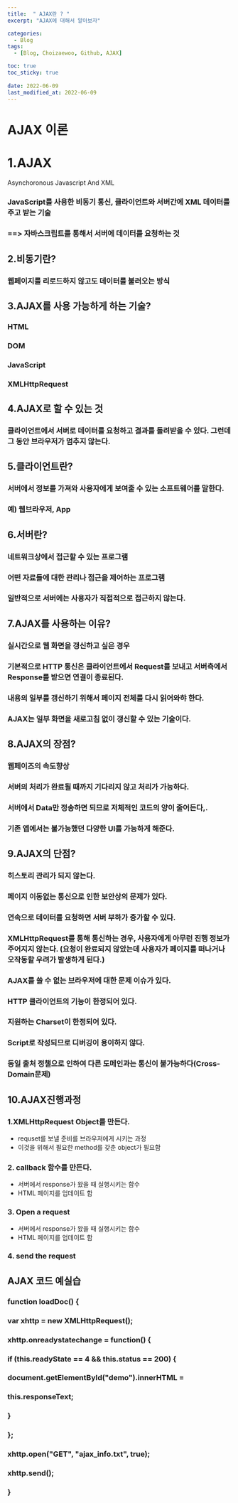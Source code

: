 ```yaml
---
title:  " AJAX란 ? "
excerpt: "AJAX에 대해서 알아보자"

categories:
  - Blog
tags:
  - [Blog, Choizaewoo, Github, AJAX]

toc: true
toc_sticky: true
 
date: 2022-06-09
last_modified_at: 2022-06-09
---
```




# AJAX 이론 



# 1.AJAX 
Asynchoronous Javascript And XML<br>
### JavaScript를 사용한 비동기 통신, 클라이언트와 서버간에 XML 데이터를 주고  받는 기술 
### ==> 자바스크립트를 통해서 서버에  데이터를  요청하는 것


##  2.비동기란? 
### 웹페이지를 리로드하지 않고도 데이터를 불러오는 방식 

##  3.AJAX를 사용 가능하게 하는 기술?
### HTML
### DOM
### JavaScript
### XMLHttpRequest


##  4.AJAX로 할 수 있는 것 
### 클라이언트에서 서버로 데이터를 요청하고 결과를 돌려받을 수 있다. 그런데 그 동안 브라우저가 멈추지 않는다. 

## 5.클라이언트란?
### 서버에서 정보를 가져와 사용자에게 보여줄 수 있는 소프트웨어를 말한다. 
### 예) 웹브라우저, App

## 6.서버란?
### 네트워크상에서 접근할 수 있는 프로그램
### 어떤 자료들에 대한 관리나 접근을 제어하는 프로그램 
### 일반적으로 서버에는 사용자가 직접적으로 접근하지 않는다.

## 7.AJAX를 사용하는 이유?
### 실시간으로 웹 화면을 갱신하고 싶은 경우 
### 기본적으로 HTTP 통신은 클라이언트에서 Request를 보내고 서버측에서 Response를 받으면 연결이 종료된다.
### 내용의 일부를 갱신하기 위해서 페이지 전체를 다시 읽어와햐 한다.
### AJAX는 일부 화면을 새로고침 없이 갱신할 수 있는 기술이다.

## 8.AJAX의 장점?
### 웹페이즈의 속도향상
### 서버의 처리가 완료될 때까지 기다리지 않고 처리가 가능하다.
### 서버에서 Data만 정송하면 되므로  저체적인 코드의 양이 줄어든다,.
### 기존 엡에서는 불가능했던 다양한 UI를 가능하게 해준다.
  
## 9.AJAX의 단점?
### 히스토리 관리가 되지 않는다.
### 페이지 이동없는 통신으로 인한 보안상의 문제가 있다.
### 연속으로 데이터를 요청하면 서버 부하가 증가할 수 있다.
### XMLHttpRequest를 통해 통신하는 경우, 사용자에게 아무런 진행 정보가 주어지지 않는다. (요청이 완료되지 않았는데 사용자가 페이지를 떠나거나 오작동할 우려가 발생하게 된다.)
### AJAX를 쓸 수 없는 브라우저에 대한 문제 이슈가 있다.
### HTTP 클라이언트의 기능이 한정되어 있다.
### 지원하는 Charset이 한정되어 있다.
### Script로 작성되므로 디버깅이 용이하지 않다.
### 동일 출처 정챌으로 인하여 다른 도메인과는 통신이 불가능하다(Cross-Domain문제)
  
## 10.AJAX진행과정
### 1.XMLHttpRequest Object를 만든다.
  * requset를 보낼 준비를 브라우저에게 시키는 과정
  * 이것을 위해서 필요한 method를 갖춘 object가 필요함

### 2. callback 함수를 만든다.
  * 서버에서  response가 왔을 때 실행시키는 함수
  * HTML 페이지를 업데이트 함

### 3. Open a request 
  * 서버에서 response가 왔을 때 실행시키는 함수
  * HTML 페이지를 업데이트 함
  
### 4. send the request

  
## AJAX 코드 예실습

### function loadDoc() {
###  var xhttp = new XMLHttpRequest();
### xhttp.onreadystatechange = function() {
### if (this.readyState == 4 && this.status == 200) {
### document.getElementById("demo").innerHTML =
### this.responseText;
### }
### };
### xhttp.open("GET", "ajax_info.txt", true);
### xhttp.send();
### }





